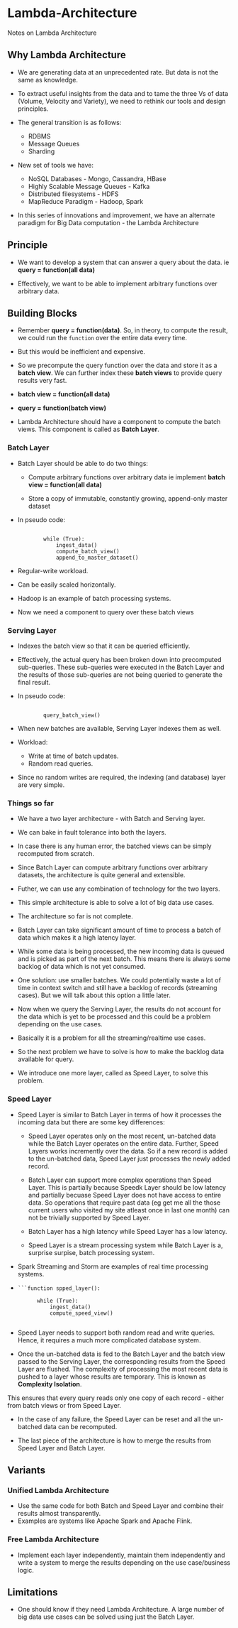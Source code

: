 # Lambda-Architecture

Notes on Lambda Architecture

## Why Lambda Architecture

* We are generating data at an unprecedented rate. But data is not the same as knowledge.

* To extract useful insights from the data and to tame the three Vs of data (Volume, Velocity and Variety), we need to rethink our tools and design principles.

* The general transition is as follows:
    * RDBMS
    * Message Queues
    * Sharding

* New set of tools we have:
    * NoSQL Databases - Mongo, Cassandra, HBase
    * Highly Scalable Message Queues - Kafka
    * Distributed filesystems - HDFS
    * MapReduce Paradigm - Hadoop, Spark

* In this series of innovations and improvement, we have an alternate paradigm for Big Data computation - the Lambda Architecture

## Principle

* We want to develop a system that can answer a query about the data. ie **query = function(all data)**

* Effectively, we want to be able to implement arbitrary functions over arbitrary data.

## Building Blocks

* Remember **query = function(data)**. So, in theory, to compute the result, we could run the `function` over the entire data every time.

* But this would be inefficient and expensive.

* So we precompute the query function over the data and store it as a **batch view**.  We can further index these **batch views** to provide query results very fast.

* **batch view = function(all data)**

* **query = function(batch view)**

* Lambda Architecture should have a component to compute the batch views. This component is called as **Batch Layer**.

### Batch Layer

* Batch Layer should be able to do two things:

    * Compute arbitrary functions over arbitrary data ie implement **batch view = function(all data)**

    * Store a copy of immutable, constantly growing, append-only master dataset

* In pseudo code:

    ```function batch_layer():

            while (True):
                ingest_data()
                compute_batch_view()
                append_to_master_dataset()

    ```

* Regular-write workload.

* Can be easily scaled horizontally.

* Hadoop is an example of batch processing systems.

* Now we need a component to query over these batch views

### Serving Layer

* Indexes the batch view so that it can be queried efficiently.

* Effectively, the actual query has been broken down into precomputed sub-queries. These sub-queries were executed in the Batch Layer and the results of those sub-queries are not being queried to generate the final result.

* In pseudo code:

    ```function serve_layer():
            
            query_batch_view()
    ```

* When new batches are available, Serving Layer indexes them as well.

* Workload:
    
    * Write at time of batch updates.
    * Random read queries.

* Since no random writes are required, the indexing (and database) layer are very simple.

### Things so far

* We have a two layer architecture - with Batch and Serving layer.

* We can bake in fault tolerance into both the layers.

* In case there is any human error, the batched views can be simply recomputed from scratch.

* Since Batch Layer can compute arbitrary functions over arbitrary datasets, the architecture is quite general and extensible.

* Futher, we can use any combination of technology for the two layers.

* This simple architecture is able to solve a lot of big data use cases.

* The architecture so far is not complete.

* Batch Layer can take significant amount of time to process a batch of data which makes it a high latency layer.

* While some data is being processed, the new incoming data is queued and is picked as part of the next batch. This means there is always some backlog of data which is not yet consumed.

* One solution: use smaller batches. We could potentially waste a lot of time in context switch and still have a backlog of records (streaming cases). But we will talk about this option a little later.

* Now when we query the Serving Layer, the results do not account for the data which is yet to be processed and this could be a problem depending on the use cases.

* Basically it is a problem for all the streaming/realtime use cases.

* So the next problem we have to solve is how to make the backlog data available for query.

* We introduce one more layer, called as Speed Layer, to solve this problem.

### Speed Layer

* Speed Layer is similar to Batch Layer in terms of how it processes the incoming data but there are some key differences:

    * Speed Layer operates only on the most recent, un-batched data while the Batch Layer operates on the entire data. Further, Speed Layers works incremently over the data. So if a new record is added to the un-batched data, Speed Layer just processes the newly added record.

    * Batch Layer can support more complex operations than Speed Layer. This is partially because Speedk Layer should be low latency and partially becuase Speed Layer does not have access to entire data. So operations that require past data (eg get me all the those current users who visited my site atleast once in last one month) can not be trivially supported by Speed Layer.

    * Batch Layer has a high latency while Speed Layer has a low latency.

    * Speed Layer is a stream processing system while Batch Layer is a, surprise surpise, batch processing system.

* Spark Streaming and Storm are examples of real time processing systems.

*     ```function spped_layer():

            while (True):
                ingest_data()
                compute_speed_view()

    ```

* Speed Layer needs to support both random read and write queries. Hence, it requires a much more complicated database system.

* Once the un-batched data is fed to the Batch Layer and the batch view passed to the Serving Layer, the corresponding results from the Speed Layer are flushed. The complexity of processing the most recent data is pushed to a layer whose results are temporary. This is known as **Complexity Isolation**.

This ensures that every query reads only one copy of each record - either from batch views or from Speed Layer.

* In the case of any failure, the Speed Layer can be reset and all the un-batched data can be recomputed.

* The last piece of the architecture is how to merge the results from Speed Layer and Batch Layer.

## Variants

### Unified Lambda Architecture

* Use the same code for both Batch and Speed Layer and combine their results almost transparently.
* Examples are systems like Apache Spark and Apache Flink.

### Free Lambda Architecture

* Implement each layer independently, maintain them independently and write a system to merge the results depending on the use case/business logic.

## Limitations 

* One should know if they need Lambda Architecture. A large number of big data use cases can be solved using just the Batch Layer.
